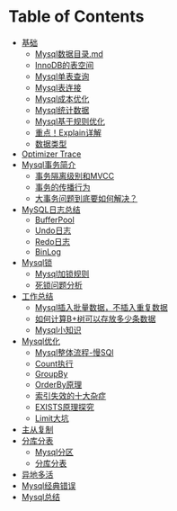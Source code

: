 # Table of Contents



+ [基础]()
    + [Mysql数据目录.md](Mysql数据目录.md)
    + [InnoDB的表空间](InnoDB的表空间.md)
    + [Mysql单表查询](Mysql单表查询.md)
    + [Mysql表连接](Mysql表连接.md)
    + [Mysql成本优化](Mysql成本优化.md)
    + [Mysql统计数据](Mysql统计数据.md)
    + [Mysql基于规则优化](Mysql基于规则优化.md)
    + [重点！Explain详解](Explain详解.md)
    + [数据类型](数据类型.md) 
+ [Optimizer Trace](optimizerTrace.md)
+ [Mysql事务简介](Mysql事务简介.md)
    + [事务隔离级别和MVCC](事务隔离级别和MVCC.md)
    + [事务的传播行为](事务的传播行为.md)
    + [大事务问题到底要如何解决？](大事务问题到底要如何解决？.md)
+ [MySQL日志总结](MySQL日志总结.md)
    + [BufferPool](Mysql-BufferPool.md)
    + [Undo日志](Undo日志.md)
    + [Redo日志](Redo日志.md)
    + [BinLog](Bin日志.md)
+ [Mysql锁](Mysql锁.md)
    + [Mysql加锁规则](Mysql加锁规则.md)
    + [死锁问题分析](死锁.md)
+ [工作总结]()
    + [Mysql插入批量数据，不插入重复数据](Mysql插入批量数据，不插入重复数据.md)
    + [如何计算B+树可以存放多少条数据](如何计算B+树可以存放多少条数据.md)
    + [Mysql小知识](Mysql小知识.md)
+ [Mysql优化]()
    + [Mysql整体流程-慢SQl](Mysql整体流程-慢SQl.md)
    + [Count执行](Count执行.md)
    + [GroupBy](GroupBy.md)
    + [OrderBy原理](OrderBy原理.md)
    + [索引失效的十大杂症](索引失效的十大杂症.md)
    + [EXISTS原理探究](EXISTS原理探究.md)
    + [Limit大坑](Limit大坑.md)
+ [主从复制](主从复制.md)
+ [分库分表]()   
    + [Mysql分区](Mysql分区.md)   
    + [分库分表](分库分表.md)   
+ [异地多活](异地多活.md)
+ [Mysql经典错误](Mysql经典错误.md)
+ [Mysql总结](https://mp.weixin.qq.com/s/df_Yyur2LBVZqmCVWvSj7Q)
